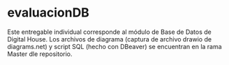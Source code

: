 # evaluacionDB
Este entregable individual corresponde al módulo de Base de Datos de Digital House.
Los archivos de diagrama (captura de archivo drawio de diagrams.net) y script SQL (hecho con DBeaver) se encuentran en la rama Master dle repositorio.
